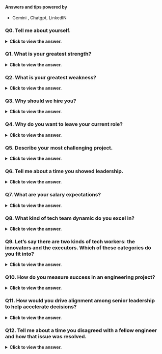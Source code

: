 #### Answers and tips powered by

- Gemini , Chatgpt, LinkedIN

### Q0. Tell me about yourself.

<details>
  <summary> <b>Click to view the answer.</b> </summary>

**Preparation is key:**

1. **Use the job description to prepare.**

- Understand the company's mission, values, and culture. Tailor your responses to highlight how your skills and experience align with their **needs**.
  > Tie your story to their needs.

2. **Practice common questions:**

- Prepare answers for frequently asked questions like "Tell me about yourself," "What are your strengths and weaknesses?" and "Why do you want this job?". Use the STAR method (Situation, Task, Action, Result) to structure your answers and showcase concrete examples of your skills.

3. **Anticipate specific questions:**

- Based on the job description and your research, consider questions specific to the role or industry.
- Prepare answers that demonstrate your relevant knowledge and expertise.

**Delivery matters:**

1. **Be confident and articulate:**

- Speak clearly and concisely, avoiding filler words like "um" and "ah." Maintain good eye contact and project enthusiasm.

2. **Focus on relevance:**

- Keep your answers focused on the job and the company. _Don't ramble or share irrelevant personal information._

3. **Highlight achievements:**

- Use examples from your past experiences to demonstrate your skills and accomplishments. Quantify your results whenever possible.

4. **Be honest and genuine:**

- Be yourself and let your personality shine through. Avoid scripted or overly generic answers.

5. **Ask questions:**

- Show your interest in the company and the role by asking thoughtful questions.

</details>

### Q1. What is your greatest strength?

<details>
  <summary> <b>Click to view the answer.</b> </summary>

> When answering the question "What is your greatest strength?" during an interview, it's important to choose a strength that is relevant to the position you're applying for and to provide examples or anecdotes to support your answer.

1. **Be authentic** - don’t make up strengths that you think the employer wants to hear.
2. Tell a story about a work experience.
3. Be sure the strengths you share are aligned to the role you want.

**Example Response:**

- One of my greatest strengths is my ability to _adapt and learn quickly_ in fast-paced environments.
- As a frontend developer, I've had to keep up with rapidly evolving technologies and industry trends to deliver innovative solutions.
- For example, when our team encountered a project with a tight deadline and required knowledge of a new framework, I took the initiative to dive into learning it independently.
- Within a short period, I was proficient enough to contribute effectively to the project, ultimately helping us meet our deadline and exceed client expectations.
- I believe this adaptability and eagerness to learn have been key factors in my success as a developer, and I'm confident it will continue to serve me well in future challenges

</details>

### Q2. What is your greatest weakness?

<details>
  <summary> <b>Click to view the answer.</b> </summary>

> When discussing your greatest weakness in an interview, it's essential to approach it in a way that demonstrates self-awareness, growth mindset, and proactive measures you've taken to address or mitigate that weakness.

1. **Identify a genuine weakness:**

- Think about an area where you have room for improvement but avoid mentioning a critical skill required for the job.
- For example, you might choose time management, public speaking, or a technical skill that you're currently working on.

2. **Acknowledge the weakness:**

- Begin your response by acknowledging the weakness in a straightforward manner. This demonstrates honesty and self-awareness.

> Choose a trait that is not too relevant to the job.
> For example, if you're applying for a project manager role, choose a weakness that is more related to creativity, which is something that doesn't disqualify you from the description of the things that would make someone successful in that role

3. **Provide context:**

- Briefly explain why this particular weakness exists or how it has manifested in your work or professional life.

4. **Discuss steps taken to address it:**

- Describe specific actions you've taken or are currently taking to address the weakness.
- This demonstrates initiative and a commitment to self-improvement.

5. **Highlight progress or results:**

- If applicable, mention any progress you've made or results you've achieved in overcoming this weakness.
- This helps to show that you're actively working on self-improvement.

6. **Express openness to learning:**

- Conclude your response by expressing your willingness to learn and grow, emphasizing that you see addressing weaknesses as an ongoing process.
- That shows that you've got commitment to solving that problem and addressing it.

**Example Response:**

- "One area I've identified for improvement is my tendency to get overly focused on perfectionism.
- While attention to detail is crucial in frontend development, I've learned that striving for perfection on every task can sometimes lead to unnecessary delays or a reluctance to delegate.
- To address this, I've been working on balancing the pursuit of excellence with the need to prioritize tasks efficiently.
- I've also learned to recognize when a task reaches the point of diminishing returns and when it's time to move forward or seek input from colleagues.
- By embracing a mindset of continuous improvement and setting realistic expectations for myself, I've been able to manage this tendency more effectively and maintain a healthy balance between quality and productivity.

</details>

### Q3. Why should we hire you?

<details>
  <summary> <b>Click to view the answer.</b> </summary>

> When responding to the question "Why should we hire you?" in an interview, it's an opportunity to showcase your unique combination of skills, experience, and qualities that make you the ideal candidate for the role.

Start with the three or four best reasons you’ve got.
Cite results, credentials, and other people’s praise so you don’t seem self-absorbed.
Be concise, and invite follow-up questions at the end.

Here's a step-by-step approach to effectively answer the question "Why should we hire you?" in an interview:

1. **Understand the Job Requirements:**

- Review the job description and identify the key skills, qualifications, and qualities the employer is seeking in an ideal candidate.

2. **Reflect on Your Strengths:**

- Take some time to reflect on your own skills, experiences, and qualities that align with the job requirements.
- Consider examples from your past work experiences that demonstrate your capabilities.

3. **Identify Unique Selling Points:**

- Determine what sets you apart from other candidates.
- This could include specific technical skills, relevant experience, achievements, or personal attributes.

4. **Tailor Your Response:**

- Craft your answer to highlight the specific ways in which you meet the needs of the role and align with the company's values and goals.
- Make sure your response is relevant to the position and employer.

5. **Provide Evidence:**

- Support your claims with concrete examples or anecdotes from your past experiences.
- Use quantifiable achievements or success stories to demonstrate your impact.

6. **Express Enthusiasm and Confidence:**

- Convey your enthusiasm for the opportunity and confidence in your ability to excel in the role.
- Show that you're genuinely excited about the prospect of contributing to the company's success.

7. **Practice and Refine:**

- Practice delivering your response aloud to ensure clarity and coherence.
- Consider seeking feedback from a trusted friend, mentor, or career coach to help refine your answer.

8. **Be Authentic:**

- Be genuine and sincere in your response. Avoid exaggerating or fabricating information, as authenticity is key to building trust with the interviewer.

When responding to the question "Why should we hire you?" in an interview, it's an opportunity to showcase your unique combination of skills, experience, and qualities that make you the ideal candidate for the role. Here's a sample response:

**Example Response:**

- You should hire me because I bring a proven track record of success in frontend development, coupled with a passion for creating exceptional user experiences.
- With over two years of experience in startups and international IT firms, I've honed my skills in crafting visually stunning interfaces and optimizing web performance to drive business objectives.
- Additionally, my recognition as Hero of the Month and winning awards for hackathon contributions highlight my ability to deliver tangible results and contribute positively to team dynamics.
- I thrive in collaborative environments, where I can leverage my creativity and technical expertise to solve complex challenges and exceed expectations. - - I'm committed to continuous learning and staying abreast of the latest industry trends, ensuring that I can bring fresh insights and innovative solutions to your projects.
- Ultimately, I'm confident that my combination of skills, experience, and passion make me the perfect fit to contribute to the success of your team."

</details>

### Q4. Why do you want to leave your current role?

<details>
  <summary> <b>Click to view the answer.</b> </summary>

> When answering the question "Why do you want to leave your current role?" in an interview, it's important to be honest and diplomatic. Here's a simple and effective approach to tackle this question:

1. **Be Honest but Tactful:**

- Acknowledge any valid reasons for wanting to leave your current role, such as seeking new challenges, career advancement, or a better fit with your skills and interests.

2. **Focus on the Future:**

- Emphasize what you're looking for in your next role rather _than dwelling on any negatives about your current position_.
- Highlight aspects of the new opportunity that align with your career goals and aspirations.

3. **Stay Positive:**

- Keep your response positive and professional.
- Avoid speaking negatively about your current employer or colleagues, as this can reflect poorly on you.

4. **Highlight Growth Opportunities:**

- Discuss how the new role offers opportunities for professional development, learning, and growth that are not available in your current position.

5. **Tailor Your Response:**

- Customize your answer to align with the specific attributes of the company and role you're interviewing for.
- Show that you've done your research and are genuinely excited about the opportunity.

**Example Response:**

- I'm grateful for the experiences and opportunities I've had in my current role, but I've reached a point where I'm looking for new challenges and growth opportunities.
- I'm excited about the prospect of joining a dynamic team like yours, where I can further develop my skills and contribute to meaningful projects.
- Your company's focus on innovation and commitment to employee development resonates with my career goals, and
- I believe this role aligns perfectly with what I'm looking for in my next step.

**Example Response:**

"I made the decision to leave my previous role due to a challenging work environment that was negatively impacting my physical and mental well-being. Despite my efforts to navigate the situation, I ultimately prioritized my health and well-being. I'm now eager to transition into a more positive and supportive work environment where I can thrive and contribute effectively."

</details>

### Q5. Describe your most challenging project.

<details>
  <summary> <b>Click to view the answer.</b> </summary>

> When describing your most challenging project in an interview, it's essential to showcase your problem-solving skills, resilience, and ability to overcome obstacles. Here's a simple and effective approach to answering this question:

1. **Describe the Project:**

- Provide a concise description of the project, including its goals, timeline, and any specific challenges it presented.
- Highlight the complexity or scale of the project to emphasize its significance.

2. **Identify the Challenges:**

- Clearly outline the main challenges or obstacles you encountered during the project.
- This could include technical difficulties, resource constraints, tight deadlines, or unforeseen complications.

3. **Discuss Your Approach:**

- Explain how you approached the challenges and developed strategies to address them.
- Highlight any innovative solutions or creative problem-solving techniques you employed.

4. **Share Results or Outcomes:**

- Describe the results or outcomes of your efforts, including how you overcame the challenges and achieved success despite the obstacles.
- Quantify your achievements if possible to demonstrate the impact of your work.

5. **Reflect on Lessons Learned:**

- Reflect on what you learned from the experience and how it has contributed to your growth and development as a professional.
- Discuss any insights or key takeaways that you gained from overcoming the challenges.

**Example Response:**

- In my previous role, I was tasked with leading a project to overhaul our company's website to improve user experience and functionality.
- The project had a tight deadline and required coordination across multiple teams.
- One of the biggest challenges we faced was integrating a new e-commerce platform while ensuring seamless transition and minimal disruption to users.
- To address this challenge, I organized regular meetings with stakeholders to align on priorities and milestones, and I implemented a phased approach to development and testing to mitigate risks.
- Despite encountering technical issues and unexpected delays along the way, we were able to successfully launch the new website on schedule, resulting in a significant increase in user engagement and online sales.
- This experience taught me the importance of effective communication, adaptability, and perseverance in overcoming obstacles, and it has strengthened my ability to lead complex projects under pressure."

</details>

### Q6. Tell me about a time you showed leadership.

<details>
  <summary> <b>Click to view the answer.</b> </summary>
  
Respond to this kind of question with a compelling _story_ that uses the "SAR" framework: situation, action, and results.
 
1. __Describe the situation.__

- Talk about the initial events that occurred.
- What were the problems that you were experiencing?
- What needed to be solved and what resources did you have--or not have?
- This is a really key part of the story, so it should be about **three to four sentences**long.

2. **Get into the action.**

- Speak about the key milestones that you went through
- Tell them what you did to turn the situation around.
- Don't go into too much detail though.
- It should only be about _two to three sentences_, and try to use active verbs, things like “I implemented” or “I persuaded”.

3. **Show the results.**

- Let them know how well things turned out, how the problems were solved and what you may have learned along the way.
- Try to include a clincher at the end, like dollars saved or improved profitability. It drives home that you did a great thing.

**Example**
"In my role as a project manager at XYZ Company, I led a team to launch a new product amidst tight deadlines and numerous challenges. I fostered open communication, made tough decisions when necessary, and remained calm under pressure. One notable instance was when we faced a major technical issue just before the launch. I proactively worked with the team to find a solution, leveraging my technical expertise. Despite setbacks, we successfully launched the product on time, exceeding sales targets by 20%. This experience reinforced the importance of effective leadership, teamwork, and resilience."

</details>

### Q7. What are your salary expectations?

<details>
  <summary> <b>Click to view the answer.</b> </summary>
  
> Don't give a specific number. RANGE

1. **Give them a salary range.**

- Let them know there’s room to negotiate (instead of starting with a specific number).
- Avoid going too low though, because that's going to work against your interests.
- And don’t go too high either, or you may freeze yourself out of the opportunity.

2. **Do some neutral research.**

- Give them a reasonable place to start from.
- R&D: Then they’ll have to base their compensation at least on those numbers because you've let them know what other similar organizations are giving to employees who do that job.

3. **Bring up signing bonuses.**

- Doing this can create a win-win situation for both parties.
- At the end of a negotiation, asking for extra money up top is often a way to bridge the gap between what you want and what you’re being offered.

**Example Response:**

I appreciate the opportunity to discuss compensation. Based on my research and understanding of the industry standards for this position, as well as considering my qualifications and experience, I am seeking a salary in the range of [insert range]. However, I'm open to discussing the overall compensation package, including benefits and opportunities for growth and development.

</details>

### Q8. What kind of tech team dynamic do you excel in?

<details>
  <summary> <b>Click to view the answer.</b> </summary>

1. **Show that you’ve done your homework**

- Let them know that you’ve researched the company.
- Use tools like LinkedIn, Glassdoor and other networking platforms to find out how the company operates, makes decisions, and shapes its work.

2. **Demonstrate self-awareness**

- Companies care that you know what you want, the conditions in which you excel, and how you will show flexibility to adapt to varying styles.
- A lot of behavioral situations have no right or wrong answer but are a window into your self-awareness and preference given the impact of engineering teams and products.

Self-aware candidates know what they want, know which working conditions help them thrive, and know their comfort level with adapting to varying working styles.

- Don’t automatically customize your answer for the company. This is your chance to show what matters to you.
- Be sure to research the company and how its culture plays out day to day.
- Explain how your working style will shape your operations if you were to get the job and accept it.

</details>

### Q9. Let’s say there are two kinds of tech workers: the innovators and the executors. Which of these categories do you fit into?

<details>
  <summary> <b>Click to view the answer.</b> </summary>

1. **Feel free to ask questions**

- You should ask if the company feels engineers can be either innovators or executors—but not both.
- Another follow-up question could be whether the company believes that an engineer can alternate between those roles.

2. **Frame the choice in terms of culture and role**

- It is easiest to work backwards from what makes the role successful.
- Anchor the answer in the success metrics, use the company culture as a foundation, and describe your own working style as the guide.

3. **Make a case for what you want**

- The answer to this question depends on your current level of experience and what you’re seeing for yourself in your next role.
- Whether you are a strategic thinker who prefers cross-functional alignment, or conversely if you prefer brass tacks executions, use this opportunity to share your thoughts.

- Pause for a few moments and understand what the choices presented mean to you.
- Explain how the choices will impact the role.
- Explain how your approach will set you and the company up for success.

</details>

### Q10. How do you measure success in an engineering project?

<details>
  <summary> <b>Click to view the answer.</b> </summary>

1. **Pick a product and tie it to a mission**

- Just as you need to design a system before coding it, you will want to identify your goals before defining success.

2. **Define success**

- Explain what a good outcome looks like and how it may vary on a case-by-case basis.

3. **Demonstrate metrics and/or evidence**

- Show how you will validate and evolve your success measurements with time.

- Make sure you build products to achieve a goal rather than just as a technical exercise.
- Measure on an ongoing basis because routine measurements and continual improvements are key to innovation.
- Demonstrate how you would make different technical decisions when data dictates it. This proves that these measurements make a difference.

</details>

### Q11. How would you drive alignment among senior leadership to help accelerate decisions?

<details>
  <summary> <b>Click to view the answer.</b> </summary>

1. **Set context**

- Explain who your leadership would be and why it may be hard, yet crucial, to drive alignment.

2. **Provide examples**

- Offer specific ways you would help the leaders see the world as you see it - such as showing facts, choices, timelines, and risks.
- This helps them better understand why you need certain resources as they make decisions.

3. **Show impact**

- Use metrics and evidence to show the effectiveness of your arguments and strategy.

</details>

### Q12. Tell me about a time you disagreed with a fellow engineer and how that issue was resolved.

<details>
  <summary> <b>Click to view the answer.</b> </summary>

1. **Set context**

- Introduce the problem objectively despite the temptation to start with your own point of view.
- You want the interviewer to understand the issue and then work your way forward.

2. **Explain how it began and evolved**

- Having set the stage, explain the disagreement and how it started and developed into a clear contrast.

3. **Describe how it ended**

- It is vital to bring closure on the issue and explain your part in the resolution.

- Explain the issue clearly before jumping into the details.
- Think of these answers as episodic: what was needed, what were the choices, why was there a disagreement, and how was it resolved. Having a clear structure helps the interviewer keep track.
- Explain what you learned from this episode and how it helped you and the team.

</details>
